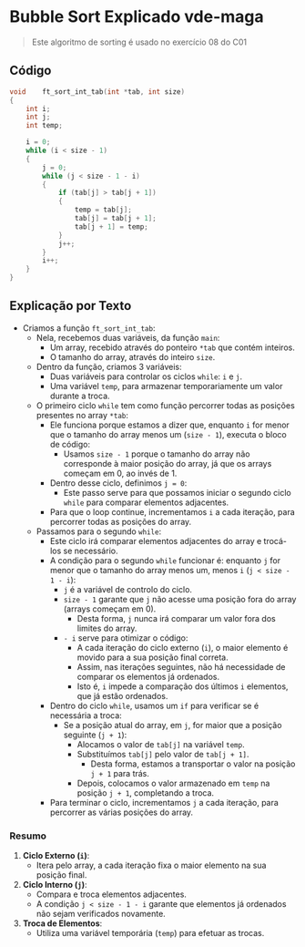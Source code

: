 # Bubble Sort Explicado vde-maga

> Este algoritmo de sorting é usado no exercício 08 do C01

## Código

```c
void    ft_sort_int_tab(int *tab, int size)
{
    int i;
    int j;
    int temp;

    i = 0;
    while (i < size - 1)
    {
        j = 0;
        while (j < size - 1 - i)
        {
            if (tab[j] > tab[j + 1])
            {
                temp = tab[j];
                tab[j] = tab[j + 1];
                tab[j + 1] = temp;
            }
            j++;
        }
        i++;
    }
}
```

## Explicação por Texto

- Criamos a função `ft_sort_int_tab`:
    - Nela, recebemos duas variáveis, da função `main`:
        - Um array, recebido através do ponteiro `*tab` que contém inteiros.
        - O tamanho do array, através do inteiro `size`.
    - Dentro da função, criamos 3 variáveis:
        - Duas variáveis para controlar os ciclos `while`: `i` e `j`.
        - Uma variável `temp`, para armazenar temporariamente um valor durante a troca.
    - O primeiro ciclo `while` tem como função percorrer todas as posições presentes no array `*tab`:
        - Ele funciona porque estamos a dizer que, enquanto `i` for menor que o tamanho do array menos um (`size - 1`), executa o bloco de código:
            - Usamos `size - 1` porque o tamanho do array não corresponde à maior posição do array, já que os arrays começam em 0, ao invés de 1.
        - Dentro desse ciclo, definimos `j = 0`:
            - Este passo serve para que possamos iniciar o segundo ciclo `while` para comparar elementos adjacentes.
        - Para que o loop continue, incrementamos `i` a cada iteração, para percorrer todas as posições do array.
    - Passamos para o segundo `while`:
        - Este ciclo irá comparar elementos adjacentes do array e trocá-los se necessário.
        - A condição para o segundo `while` funcionar é: enquanto `j` for menor que o tamanho do array menos um, menos `i` (`j < size - 1 - i`):
            - `j` é a variável de controlo do ciclo.
            - `size - 1` garante que `j` não acesse uma posição fora do array (arrays começam em 0).
                - Desta forma, `j` nunca irá comparar um valor fora dos limites do array.
            - `- i` serve para otimizar o código:
                - A cada iteração do ciclo externo (`i`), o maior elemento é movido para a sua posição final correta.
                - Assim, nas iterações seguintes, não há necessidade de comparar os elementos já ordenados.
                - Isto é, `i` impede a comparação dos últimos `i` elementos, que já estão ordenados.
        - Dentro do ciclo `while`, usamos um `if` para verificar se é necessária a troca:
            - Se a posição atual do array, em `j`, for maior que a posição seguinte (`j + 1`):
                - Alocamos o valor de `tab[j]` na variável `temp`.
                - Substituímos `tab[j]` pelo valor de `tab[j + 1]`.
                    - Desta forma, estamos a transportar o valor na posição `j + 1` para trás.
                - Depois, colocamos o valor armazenado em `temp` na posição `j + 1`, completando a troca.
        - Para terminar o ciclo, incrementamos `j` a cada iteração, para percorrer as várias posições do array.

### Resumo

1. **Ciclo Externo (`i`)**:
    - Itera pelo array, a cada iteração fixa o maior elemento na sua posição final.
2. **Ciclo Interno (`j`)**:
    - Compara e troca elementos adjacentes.
    - A condição `j < size - 1 - i` garante que elementos já ordenados não sejam verificados novamente.
3. **Troca de Elementos**:
    - Utiliza uma variável temporária (`temp`) para efetuar as trocas.